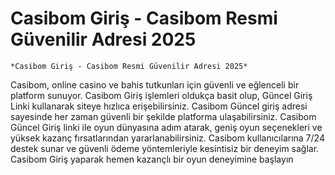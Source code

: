 # Casibom Giriş - Casibom Resmi Güvenilir Adresi 2025

    *Casibom Giriş - Casibom Resmi Güvenilir Adresi 2025*

Casibom, online casino ve bahis tutkunları için güvenli ve eğlenceli bir platform sunuyor. Casibom Giriş işlemleri oldukça basit olup, Güncel Giriş Linki kullanarak siteye hızlıca erişebilirsiniz. Casibom Güncel giriş adresi sayesinde her zaman güvenli bir şekilde platforma ulaşabilirsiniz. Casibom Güncel Giriş linki ile oyun dünyasına adım atarak, geniş oyun seçenekleri ve yüksek kazanç fırsatlarından yararlanabilirsiniz. Casibom kullanıcılarına 7/24 destek sunar ve güvenli ödeme yöntemleriyle kesintisiz bir deneyim sağlar. Casibom Giriş yaparak hemen kazançlı bir oyun deneyimine başlayın
